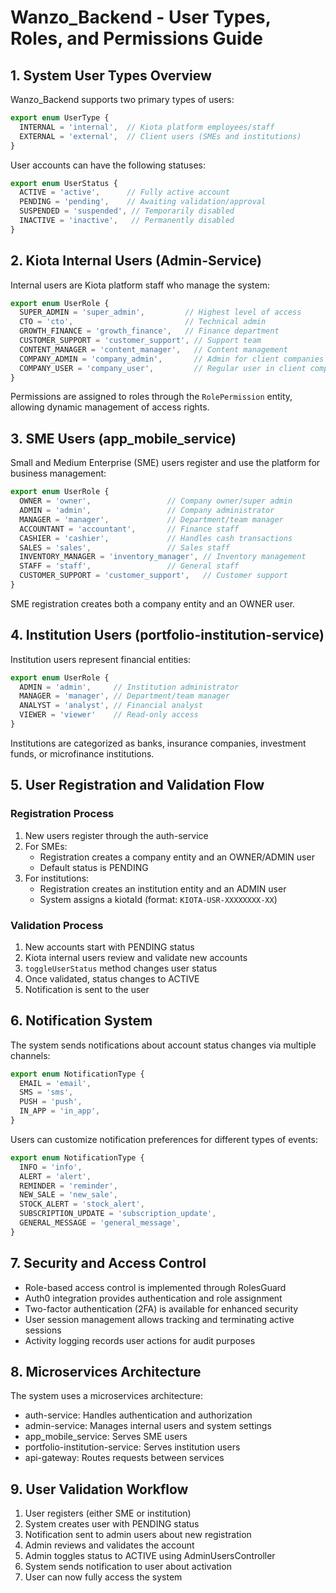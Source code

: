 # Wanzo_Backend - User Types, Roles, and Permissions Guide

## 1. System User Types Overview

Wanzo_Backend supports two primary types of users:

```typescript
export enum UserType {
  INTERNAL = 'internal',  // Kiota platform employees/staff
  EXTERNAL = 'external',  // Client users (SMEs and institutions)
}
```

User accounts can have the following statuses:

```typescript
export enum UserStatus {
  ACTIVE = 'active',      // Fully active account
  PENDING = 'pending',    // Awaiting validation/approval
  SUSPENDED = 'suspended', // Temporarily disabled
  INACTIVE = 'inactive',   // Permanently disabled
}
```

## 2. Kiota Internal Users (Admin-Service)

Internal users are Kiota platform staff who manage the system:

```typescript
export enum UserRole {
  SUPER_ADMIN = 'super_admin',         // Highest level of access
  CTO = 'cto',                         // Technical admin
  GROWTH_FINANCE = 'growth_finance',   // Finance department
  CUSTOMER_SUPPORT = 'customer_support', // Support team
  CONTENT_MANAGER = 'content_manager',   // Content management
  COMPANY_ADMIN = 'company_admin',       // Admin for client companies
  COMPANY_USER = 'company_user',         // Regular user in client companies
}
```

Permissions are assigned to roles through the `RolePermission` entity, allowing dynamic management of access rights.

## 3. SME Users (app_mobile_service)

Small and Medium Enterprise (SME) users register and use the platform for business management:

```typescript
export enum UserRole {
  OWNER = 'owner',                 // Company owner/super admin
  ADMIN = 'admin',                 // Company administrator
  MANAGER = 'manager',             // Department/team manager
  ACCOUNTANT = 'accountant',       // Finance staff
  CASHIER = 'cashier',             // Handles cash transactions
  SALES = 'sales',                 // Sales staff
  INVENTORY_MANAGER = 'inventory_manager', // Inventory management
  STAFF = 'staff',                 // General staff
  CUSTOMER_SUPPORT = 'customer_support',   // Customer support
}
```

SME registration creates both a company entity and an OWNER user.

## 4. Institution Users (portfolio-institution-service)

Institution users represent financial entities:

```typescript
export enum UserRole {
  ADMIN = 'admin',     // Institution administrator
  MANAGER = 'manager', // Department/team manager
  ANALYST = 'analyst', // Financial analyst
  VIEWER = 'viewer'    // Read-only access
}
```

Institutions are categorized as banks, insurance companies, investment funds, or microfinance institutions.

## 5. User Registration and Validation Flow

### Registration Process
1. New users register through the auth-service
2. For SMEs:
   - Registration creates a company entity and an OWNER/ADMIN user
   - Default status is PENDING
3. For institutions:
   - Registration creates an institution entity and an ADMIN user
   - System assigns a kiotaId (format: `KIOTA-USR-XXXXXXXX-XX`)

### Validation Process
1. New accounts start with PENDING status
2. Kiota internal users review and validate new accounts
3. `toggleUserStatus` method changes user status
4. Once validated, status changes to ACTIVE
5. Notification is sent to the user

## 6. Notification System

The system sends notifications about account status changes via multiple channels:

```typescript
export enum NotificationType {
  EMAIL = 'email',
  SMS = 'sms',
  PUSH = 'push',
  IN_APP = 'in_app',
}
```

Users can customize notification preferences for different types of events:

```typescript
export enum NotificationType {
  INFO = 'info',
  ALERT = 'alert',
  REMINDER = 'reminder',
  NEW_SALE = 'new_sale',
  STOCK_ALERT = 'stock_alert',
  SUBSCRIPTION_UPDATE = 'subscription_update',
  GENERAL_MESSAGE = 'general_message',
}
```

## 7. Security and Access Control

- Role-based access control is implemented through RolesGuard
- Auth0 integration provides authentication and role assignment
- Two-factor authentication (2FA) is available for enhanced security
- User session management allows tracking and terminating active sessions
- Activity logging records user actions for audit purposes

## 8. Microservices Architecture

The system uses a microservices architecture:
- auth-service: Handles authentication and authorization
- admin-service: Manages internal users and system settings
- app_mobile_service: Serves SME users
- portfolio-institution-service: Serves institution users
- api-gateway: Routes requests between services

## 9. User Validation Workflow

1. User registers (either SME or institution)
2. System creates user with PENDING status
3. Notification sent to admin users about new registration
4. Admin reviews and validates the account
5. Admin toggles status to ACTIVE using AdminUsersController
6. System sends notification to user about activation
7. User can now fully access the system
